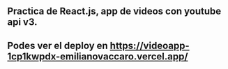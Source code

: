 ## Practica de React.js, app de videos con youtube api v3.
## Podes ver el deploy en https://videoapp-1cp1kwpdx-emilianovaccaro.vercel.app/
